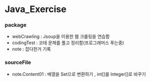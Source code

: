 # Java_Exercise
### package  
* webCrawling : Jsoup을 이용한 웹 크롤링을 연습함   
* codingTest : 코테 문제를 풀고 정리함(프로그래머스 푸는중)   
* note : 잡다한거 기록
### sourceFile
* note.Content01 : 배열을 Set으로 변환하기 , int[]를 Integer[]로 바꾸기
